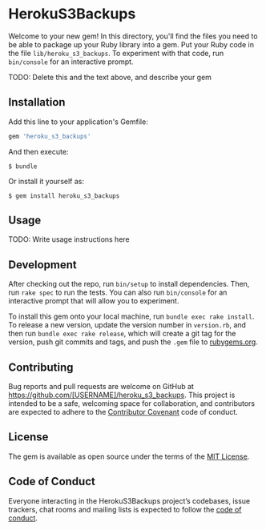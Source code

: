 # HerokuS3Backups

Welcome to your new gem! In this directory, you'll find the files you need to be able to package up your Ruby library into a gem. Put your Ruby code in the file `lib/heroku_s3_backups`. To experiment with that code, run `bin/console` for an interactive prompt.

TODO: Delete this and the text above, and describe your gem

## Installation

Add this line to your application's Gemfile:

```ruby
gem 'heroku_s3_backups'
```

And then execute:

    $ bundle

Or install it yourself as:

    $ gem install heroku_s3_backups

## Usage

TODO: Write usage instructions here

## Development

After checking out the repo, run `bin/setup` to install dependencies. Then, run `rake spec` to run the tests. You can also run `bin/console` for an interactive prompt that will allow you to experiment.

To install this gem onto your local machine, run `bundle exec rake install`. To release a new version, update the version number in `version.rb`, and then run `bundle exec rake release`, which will create a git tag for the version, push git commits and tags, and push the `.gem` file to [rubygems.org](https://rubygems.org).

## Contributing

Bug reports and pull requests are welcome on GitHub at https://github.com/[USERNAME]/heroku_s3_backups. This project is intended to be a safe, welcoming space for collaboration, and contributors are expected to adhere to the [Contributor Covenant](http://contributor-covenant.org) code of conduct.

## License

The gem is available as open source under the terms of the [MIT License](https://opensource.org/licenses/MIT).

## Code of Conduct

Everyone interacting in the HerokuS3Backups project’s codebases, issue trackers, chat rooms and mailing lists is expected to follow the [code of conduct](https://github.com/[USERNAME]/heroku_s3_backups/blob/master/CODE_OF_CONDUCT.md).
